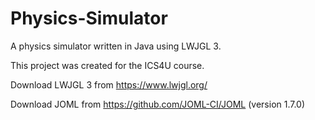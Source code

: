 # Physics-Simulator

A physics simulator written in Java using LWJGL 3.

This project was created for the ICS4U course.


Download LWJGL 3 from https://www.lwjgl.org/ 

Download JOML from https://github.com/JOML-CI/JOML (version 1.7.0)
